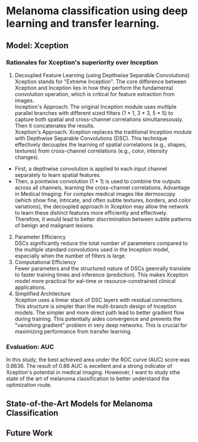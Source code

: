 # Melanoma classification using deep learning and transfer learning.
## Model: Xception
### Rationales for Xception's superiority over Inception
1. Decoupled Feature Learning (using Depthwise Separable Convolutions) <br> Xception stands for "Extreme Inception". The core difference between Xception and Inception lies in how they perform the fundamental convolution operation, which is critical for feature extraction from images. <br>
Inception's Approach: The original Inception module uses multiple parallel branches with different sized filters (1 * 1, 3 * 3, 5 * 5) to capture both spatial and cross-channel correlations simultanesously. Then it concatenates the results. <br>
Xception's Approach: Xception replaces the traditional Inception module with Depthwise Separable Convolutions (DSC). This technique effectively decouples the learning of spatial correlations (e.g., shapes, textures) from cross-channel correlations (e.g., color, intensity changes).
  - First, a depthwise convolution is applied to each input channel separately to learn spatial features.
  - Then, a pointwise convolution (1 * 1) is used to combine the outputs across all channels, learning the cross-channel correlations.
Advantage in Medical Imaging: For complex medical images like dermoscopy (which show fine, intricate, and often subtle textures, borders, and color variations), the decoupled approach in Xception may allow the network to learn these distinct features more efficiently and effectively. Therefore, it would lead to better discrimination between subtle patterns of benign and malignant lesions.
2. Parameter Efficiency <br>
DSCs significantly reduce the total number of parameters compared to the multiple standard convolutions used in the Inception model, especially when the number of filters is large.
3. Computational Efficiency <br>
Fewer parameters and the structured nature of DSCs geenrally translate to faster training times and inference (prediction). This makes Xception model more practical for eal-time or resource-constrained clinical applications.
4. Simplified Architecture <br>
Xception uses a linear stack of DSC layers with residual connections. This structure is simpler than the multi-branch design of Inception models. The simpler and more direct path lead to better gradient flow during training. This potentially aides convergence and prevents the "vanishing gradient" problem in very deep networks. This is crucial for maximizing performance from transfer learning.
### Evaluation: AUC
In this study, the best achieved area under the ROC curve (AUC) score was 0.8636. The result of 0.86 AUC is excellent and a strong indicator of Xception's potential in medical imaging. Howeover, I want to study sthe state of the art of melanoma classification to better understand the optimization route.
## State-of-the-Art Models for Melanoma Classification
## Future Work


